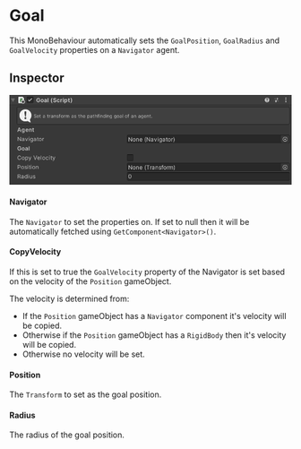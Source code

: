 # Goal

This MonoBehaviour automatically sets the `GoalPosition`, `GoalRadius` and `GoalVelocity` properties on a `Navigator` agent.

## Inspector

![EntityIdentity Inspector](../../images/GoalInspector.png)

#### Navigator

The `Navigator` to set the properties on. If set to null then it will be automatically fetched using `GetComponent<Navigator>()`.

#### CopyVelocity

If this is set to true the `GoalVelocity` property of the Navigator is set based on the velocity of the `Position` gameObject.

The velocity is determined from:
 - If the `Position` gameObject has a `Navigator` component it's velocity will be copied.
 - Otherwise if the `Position` gameObject has a `RigidBody` then it's velocity will be copied.
 - Otherwise no velocity will be set.

#### Position

The `Transform` to set as the goal position.

#### Radius

The radius of the goal position.